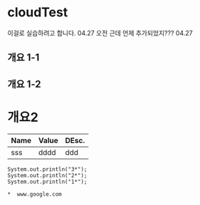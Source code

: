 # cloudTest
이걸로 실습하려고 합니다.  04.27 오전
근데 언제 추가되었지???    04.27 
## 개요 1-1
## 개요 1-2
# 개요2
Name   | Value | DEsc.
-------|-------|------
sss    | dddd  | ddd

```
System.out.println("3*");
System.out.println("2*");
System.out.println("1*");

*  www.google.com
